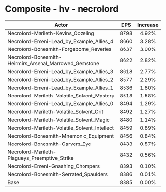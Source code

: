 # Composite - hv - necrolord
| Actor | DPS | Increase |
|---|:---:|:---:|
|Necrolord-Marileth-Kevins_Oozeling|8798|4.92%|
|Necrolord-Emeni-Lead_by_Example_Allies_4|8660|3.28%|
|Necrolord-Bonesmith-Forgeborne_Reveries|8637|3.00%|
|Necrolord-Bonesmith-Heirmirs_Arsenal_Marrowed_Gemstone|8622|2.82%|
|Necrolord-Emeni-Lead_by_Example_Allies_3|8618|2.77%|
|Necrolord-Emeni-Lead_by_Example_Allies_2|8577|2.29%|
|Necrolord-Emeni-Lead_by_Example_Allies_1|8536|1.80%|
|Necrolord-Marileth-Volatile_Solvent_Mastery|8518|1.58%|
|Necrolord-Emeni-Lead_by_Example_Allies_0|8494|1.29%|
|Necrolord-Marileth-Volatile_Solvent_Crit|8492|1.27%|
|Necrolord-Marileth-Volatile_Solvent_Magic|8480|1.14%|
|Necrolord-Marileth-Volatile_Solvent_Intellect|8459|0.89%|
|Necrolord-Bonesmith-Mnemonic_Equipment|8456|0.84%|
|Necrolord-Bonesmith-Carvers_Eye|8433|0.57%|
|Necrolord-Marileth-Plagueys_Preemptive_Strike|8432|0.56%|
|Necrolord-Emeni-Gnashing_Chompers|8393|0.10%|
|Necrolord-Bonesmith-Serrated_Spaulders|8386|0.01%|
|Base|8385|0.00%|
